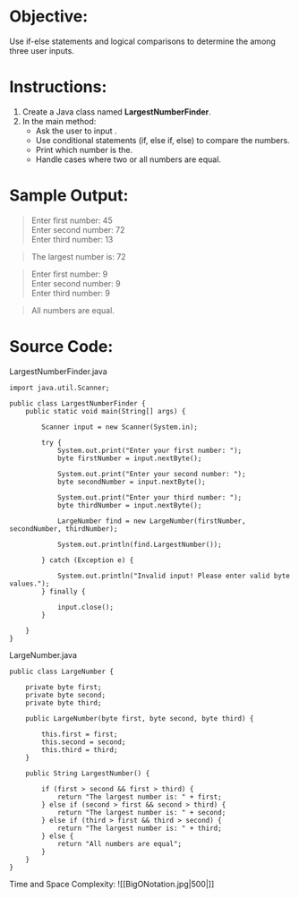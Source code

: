 # Objective:  
Use if-else statements and logical comparisons to determine the among three user inputs.
# Instructions:  
1. Create a Java class named **LargestNumberFinder**.  
2. In the main method:
	- Ask the user to input .
	- Use conditional statements (if, else if, else) to compare the numbers.
	- Print which number is the.
	- Handle cases where two or all numbers are equal.
# Sample Output:  
> Enter first number: 45  
> Enter second number: 72  
> Enter third number: 13  
  
> The largest number is: 72

> Enter first number: 9  
> Enter second number: 9  
> Enter third number: 9  
  
> All numbers are equal.

# Source Code:  
LargestNumberFinder.java
```
import java.util.Scanner;

public class LargestNumberFinder {
    public static void main(String[] args) {

        Scanner input = new Scanner(System.in);

        try {
            System.out.print("Enter your first number: ");
            byte firstNumber = input.nextByte();
    
            System.out.print("Enter your second number: ");
            byte secondNumber = input.nextByte();
    
            System.out.print("Enter your third number: ");
            byte thirdNumber = input.nextByte();
    
            LargeNumber find = new LargeNumber(firstNumber, secondNumber, thirdNumber);
    
            System.out.println(find.LargestNumber());
    
        } catch (Exception e) {
            
            System.out.println("Invalid input! Please enter valid byte values.");
        } finally {

            input.close(); 
        }
        
    }
}
```

LargeNumber.java
```
public class LargeNumber {

    private byte first;
    private byte second;
    private byte third;
    
    public LargeNumber(byte first, byte second, byte third) {

        this.first = first;
        this.second = second;
        this.third = third;
    }

    public String LargestNumber() {

        if (first > second && first > third) {
            return "The largest number is: " + first;
        } else if (second > first && second > third) {
            return "The largest number is: " + second;
        } else if (third > first && third > second) {
            return "The largest number is: " + third;
        } else {
            return "All numbers are equal";
        }
    }
}
```

Time and Space Complexity: 
![[BigONotation.jpg|500|]]
